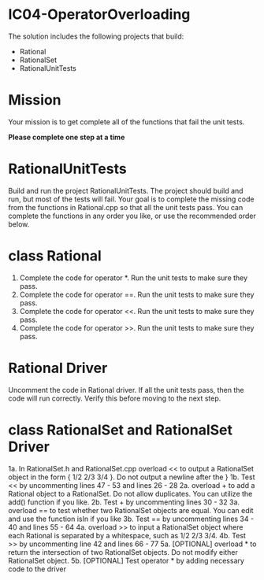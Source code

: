 # IC04-OperatorOverloading
The solution includes the following projects that build:
- Rational
- RationalSet
- RationalUnitTests

# Mission
Your mission is to get complete all of the functions that 
fail the unit tests.

**Please complete one step at a time**

# RationalUnitTests
Build and run the project RationalUnitTests. The project should build
and run, but most of the tests will fail. Your goal is to complete the
missing code from the functions in Rational.cpp so that all the unit
tests pass. You can complete the functions in any order you like, or 
use the recommended order below.

# class Rational
1. Complete the code for operator *. Run the unit tests to make sure
they pass.
2. Complete the code for operator ==. Run the unit tests to make sure
they pass.
3. Complete the code for operator <<. Run the unit tests to make sure
they pass.
3. Complete the code for operator >>. Run the unit tests to make sure
they pass.

# Rational Driver
Uncomment the code in Rational driver. If all the unit tests pass, then
the code will run correctly. Verify this before moving to the next 
step.

# class RationalSet and RationalSet Driver
1a.	In RationalSet.h and RationalSet.cpp overload << to output a 
RationalSet object in the form { 1/2 2/3 3/4 }. Do not output a newline
after the }
1b. Test << by uncommenting lines 47 - 53 and lines 26 - 28
2a.	overload + to add a Rational object to a RationalSet. Do not allow 
duplicates. You can utilize the add() function if you like.
2b.  Test + by uncommenting lines 30 - 32
3a.	overload == to test whether two RationalSet objects are equal. You can
edit and use the function isIn if you like
3b. Test == by uncommenting lines 34 - 40 and lines 55 - 64
4a.	overload >> to input a RationalSet object where each Rational is 
separated by a whitespace, such as 1/2 2/3 3/4. 
4b. Test >> by uncommenting line 42 and lines 66 - 77
5a. [OPTIONAL] overload * to return the intersection of two RationalSet objects. Do not 
modify either RationalSet object.
5b. [OPTIONAL] Test operator * by adding necessary code to the driver